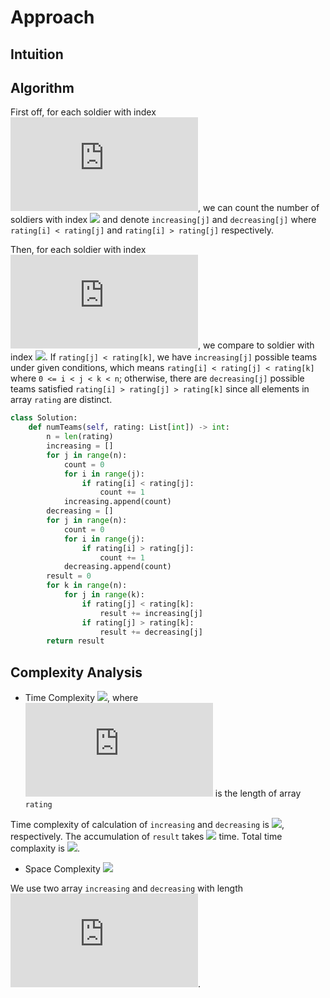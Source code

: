 # Approach

## Intuition

## Algorithm

First off, for each soldier with index ![](http://latex.codecogs.com/gif.latex?j), we can count the number of soldiers with index ![](http://latex.codecogs.com/gif.latex?i<j) and denote `increasing[j]` and `decreasing[j]` where `rating[i] < rating[j]` and `rating[i] > rating[j]` respectively.

Then, for each soldier with index ![](http://latex.codecogs.com/gif.latex?k), we compare to soldier with index ![](http://latex.codecogs.com/gif.latex?j<k). If `rating[j] < rating[k]`, we have `increasing[j]` possible teams under given conditions, which means `rating[i] < rating[j] < rating[k]` where `0 <= i < j < k < n`; otherwise, there are `decreasing[j]` possible teams satisfied `rating[i] > rating[j] > rating[k]` since all elements in array `rating` are distinct.

``` py
class Solution:
    def numTeams(self, rating: List[int]) -> int:
        n = len(rating)
        increasing = []
        for j in range(n):
            count = 0
            for i in range(j):
                if rating[i] < rating[j]:
                    count += 1
            increasing.append(count)
        decreasing = []
        for j in range(n):
            count = 0
            for i in range(j):
                if rating[i] > rating[j]:
                    count += 1
            decreasing.append(count)
        result = 0
        for k in range(n):
            for j in range(k):
                if rating[j] < rating[k]:
                    result += increasing[j]
                if rating[j] > rating[k]:
                    result += decreasing[j]
        return result
```

## Complexity Analysis

* Time Complexity ![](http://latex.codecogs.com/gif.latex?\\mathcal{O}(n^2)), where ![](http://latex.codecogs.com/gif.latex?n) is the length of array `rating`

Time complexity of calculation of `increasing` and `decreasing` is ![](http://latex.codecogs.com/gif.latex?\\mathcal{O}(n^2)), respectively. The accumulation of `result` takes ![](http://latex.codecogs.com/gif.latex?\\mathcal{O}(n^2)) time. Total time complaxity is ![](http://latex.codecogs.com/gif.latex?\\mathcal{O}(n^2)).

* Space Complexity ![](http://latex.codecogs.com/gif.latex?\\mathcal{O}(n))

We use two array `increasing` and `decreasing` with length ![](http://latex.codecogs.com/gif.latex?n).
